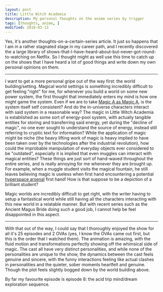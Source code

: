 ```yaml
---
layout: post
title: Little Witch Academia
description: My personal thoughts on the anime series by trigger
tags: [thoughts, anime, ]
modified: 2018-03-13
---
```


Yes, it's another thoughts-on-a-certain-series article.
It just so happens that I am in a rather stagnated stage in my career path, and I recently discovered the a large library of shows-that-I-have-heard-about-but-never-got-round-to-watching on Netflix.
So I thought might as well use this time to catch up on the shows that I have heard a lot of good things and write down my own personal opinions on them.

---

I want to get a more personal gripe out of the way first: the world building/setting.
Magical world settings is something incredibly difficult to get feeling "right" for me, for whenever you build a world on some new power system, the first thought that immediately enters my mind is how one might game the system.
Even if we are to take [Magic A as Magic A](http://tvtropes.org/pmwiki/pmwiki.php/Main/MagicAIsMagicA), is the system itself self consistent?
And do the in-universe characters interact with said system in a reasonable way?
The magic in Little Witch Academia is established as some sort of energy-pool system, with actually tangible entities for storing and transferring said energy, yet during the "decline of magic", no one ever sought to understand the source of energy, instead still referring to cryptic text for information?
While the application of magic might be niche (the heavy lifting work of magic is heavy implied to have been taken over by the technologies after the industrial revolution), how could the improbable manipulation of everyday objects ever considered to be "outdated", especially it is implied that even muggles can interact with magical entities?
These things are just sort of hand-waved throughout the entire series, and is really annoying for me whenever they are brought up.
For example, when a muggle student visits the magical fountain, he still leaves believing magic is useless when first hand encountering a potential [hyperspace arsenal](http://tvtropes.org/pmwiki/pmwiki.php/Main/HyperspaceArsenal) first hand! How is that suppose to be a depiction of a brilliant student?

Magic worlds are incredibly difficult to get right, with the writer having to setup a fantastical world while still having all the characters interacting with this new world in a relatable manner.
But with recent series such as the Ancient Magus Bride doing such a good job, I cannot help be feel disappointed in this aspect.

---

With that out of the way, I could say that I thoroughly enjoyed the show for all it's 25 episodes and 2 OVAs (yes, I know the OVAs came out first, but this is the order that I watched them).
The animation is amazing, with the fluid motion and transformations perfectly showing off the whimsical side of magic.
The cast all have very distinct personalities, and while none of the personalities are unique to the show, the dynamics between the cast feels genuine and sincere, with the funny interactions feeling like actual clashes in personalities and the quieter, sober moments heartfelt and genuine.
Though the plot feels slightly bogged down by the world building above. 

By far my favourite episode is episode 8: the acid trip mind/dream exploration sequence.  
